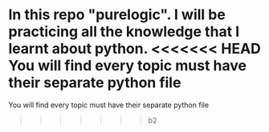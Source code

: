 In this repo "purelogic". I will be practicing all the knowledge that I learnt about python.
<<<<<<< HEAD
You will find every topic must have their separate python file
=======
You will find every topic must have their separate python file
>>>>>>> b2
